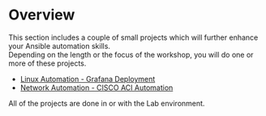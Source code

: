 # Overview

This section includes a couple of small projects which will further enhance your Ansible automation skills.  
Depending on the length or the focus of the workshop, you will do one or more of these projects.

* [Linux Automation - Grafana Deployment](grafana-project.md)
* [Network Automation - CISCO ACI Automation](apic-project.md)

All of the projects are done in or with the Lab environment.
